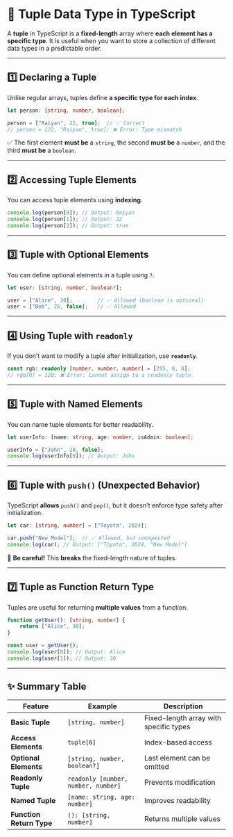 # **🔹 Tuple Data Type in TypeScript**  

A **tuple** in TypeScript is a **fixed-length** array where **each element has a specific type**. It is useful when you want to store a collection of different data types in a predictable order.

---

## **1️⃣ Declaring a Tuple**
Unlike regular arrays, tuples define **a specific type for each index**.

```typescript
let person: [string, number, boolean];

person = ["Raiyan", 22, true];  // ✅ Correct
// person = [22, "Raiyan", true]; ❌ Error: Type mismatch
```
✅ The first element **must be** a `string`, the second **must be** a `number`, and the third **must be** a `boolean`.

---

## **2️⃣ Accessing Tuple Elements**
You can access tuple elements using **indexing**.

```typescript
console.log(person[0]); // Output: Raiyan
console.log(person[1]); // Output: 22
console.log(person[2]); // Output: true
```

---

## **3️⃣ Tuple with Optional Elements**
You can define optional elements in a tuple using `?`.

```typescript
let user: [string, number, boolean?];

user = ["Alice", 30];        // ✅ Allowed (boolean is optional)
user = ["Bob", 25, false];   // ✅ Allowed
```

---

## **4️⃣ Using Tuple with `readonly`**
If you don’t want to modify a tuple after initialization, use **`readonly`**.

```typescript
const rgb: readonly [number, number, number] = [255, 0, 0];
// rgb[0] = 128; ❌ Error: Cannot assign to a readonly tuple
```

---

## **5️⃣ Tuple with Named Elements**
You can name tuple elements for better readability.

```typescript
let userInfo: [name: string, age: number, isAdmin: boolean];

userInfo = ["John", 28, false];
console.log(userInfo[0]); // Output: John
```

---

## **6️⃣ Tuple with `push()` (Unexpected Behavior)**
TypeScript **allows** `push()` and `pop()`, but it doesn't enforce type safety after initialization.

```typescript
let car: [string, number] = ["Toyota", 2024];

car.push("New Model");  // ✅ Allowed, but unexpected
console.log(car); // Output: ["Toyota", 2024, "New Model"]
```
🚨 **Be careful!** This **breaks** the fixed-length nature of tuples.

---

## **7️⃣ Tuple as Function Return Type**
Tuples are useful for returning **multiple values** from a function.

```typescript
function getUser(): [string, number] {
    return ["Alice", 30];
}

const user = getUser();
console.log(user[0]); // Output: Alice
console.log(user[1]); // Output: 30
```

---

## **✨ Summary Table**
| Feature | Example | Description |
|---------|---------|-------------|
| **Basic Tuple** | `[string, number]` | Fixed-length array with specific types |
| **Access Elements** | `tuple[0]` | Index-based access |
| **Optional Elements** | `[string, number, boolean?]` | Last element can be omitted |
| **Readonly Tuple** | `readonly [number, number, number]` | Prevents modification |
| **Named Tuple** | `[name: string, age: number]` | Improves readability |
| **Function Return Type** | `(): [string, number]` | Returns multiple values |
